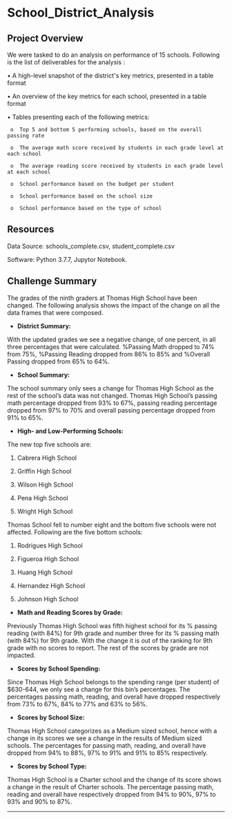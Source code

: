 # School_District_Analysis
## Project Overview
We were tasked to do an analysis on performance of 15 schools. Following is the list of deliverables for the analysis :

  •	A high-level snapshot of the district's key metrics, presented in a table format
  
  •	An overview of the key metrics for each school, presented in a table format
  
  •	Tables presenting each of the following metrics:  
   
     o	Top 5 and bottom 5 performing schools, based on the overall passing rate

     o	The average math score received by students in each grade level at each school

     o	The average reading score received by students in each grade level at each school

     o	School performance based on the budget per student

     o	School performance based on the school size 

     o	School performance based on the type of school

## Resources

Data Source: schools_complete.csv, student_complete.csv

Software: Python 3.7.7, Jupytor Notebook.

## Challenge Summary
The grades of the ninth graders at Thomas High School have been changed. The following analysis shows the impact of the change on all the data frames that were composed. 
-	**District Summary:**

With the updated grades we see a negative change, of one percent, in all three percentages that were calculated. %Passing Math dropped to 74% from 75%, %Passing Reading dropped from 86% to 85% and %Overall Passing dropped from 65% to 64%. 
 
-	**School Summary:**

  The school summary only sees a change for Thomas High School as the rest of the school’s data was not changed. 
  Thomas High School’s passing math percentage dropped from 93% to 67%, passing reading percentage dropped from 97% to 70% and overall     passing percentage dropped from 91% to 65%.
 
-	**High- and Low-Performing Schools:**

  The new top five schools are:
  
  1. Cabrera High School
  
  2. Griffin High School
  
  3. Wilson High School
  
  4. Pena High School
  
  5. Wright High School

  Thomas School fell to number eight and the bottom five schools were not affected. Following are the five bottom schools:

  1.	Rodrigues High School
  
  2.	Figueroa High School
  
  3.	Huang High School
  
  4.	Hernandez High School
  
  5.	Johnson High School
  
-	**Math and Reading Scores by Grade:**

Previously Thomas High School was fifth highest school for its % passing reading (with 84%) for 9th grade and number three for its % passing math (with 84%) for 9th grade. With the change it is out of the ranking for 9th grade with no scores to report. The rest of the scores by grade are not impacted.

-	**Scores by School Spending:**

Since Thomas High School belongs to the spending range (per student) of $630-644, we only see a change for this bin’s percentages. The percentages passing math, reading, and overall have dropped respectively from 73% to 67%, 84% to 77% and 63% to 56%.
 
-	**Scores by School Size:**

Thomas High School categorizes as a Medium sized school, hence with a change in its scores we see a change in the results of Medium sized schools. The percentages for passing math, reading, and overall have dropped from 94% to 88%, 97% to 91% and 91% to 85% respectively.
 
-	**Scores by School Type:** 

Thomas High School is a Charter school and the change of its score shows a change in the result of Charter schools. The percentage passing math, reading and overall have respectively dropped from 94% to 90%, 97% to 93% and 90% to 87%.

____________________________________________________________________________________________________________________________

